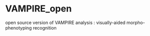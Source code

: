 # VAMPIRE_open
open source version of VAMPIRE analysis : visually-aided morpho-phenotyping recognition 
